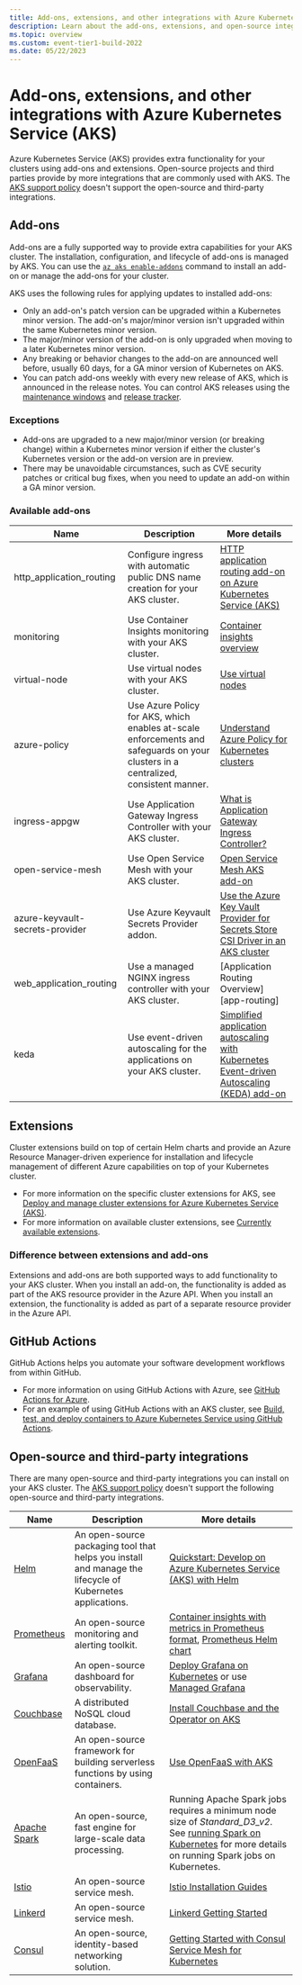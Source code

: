 ```yaml
---
title: Add-ons, extensions, and other integrations with Azure Kubernetes Service (AKS)
description: Learn about the add-ons, extensions, and open-source integrations you can use with Azure Kubernetes Service (AKS).
ms.topic: overview
ms.custom: event-tier1-build-2022
ms.date: 05/22/2023
---
```


# Add-ons, extensions, and other integrations with Azure Kubernetes Service (AKS)

Azure Kubernetes Service (AKS) provides extra functionality for your clusters using add-ons and extensions. Open-source projects and third parties provide by more integrations that are commonly used with AKS. The [AKS support policy][aks-support-policy] doesn't support the open-source and third-party integrations.

## Add-ons

Add-ons are a fully supported way to provide extra capabilities for your AKS cluster. The installation, configuration, and lifecycle of add-ons is managed by AKS. You can use the [`az aks enable-addons`][az-aks-enable-addons] command to install an add-on or manage the add-ons for your cluster.

AKS uses the following rules for applying updates to installed add-ons:

- Only an add-on's patch version can be upgraded within a Kubernetes minor version. The add-on's major/minor version isn't upgraded within the same Kubernetes minor version.
- The major/minor version of the add-on is only upgraded when moving to a later Kubernetes minor version.
- Any breaking or behavior changes to the add-on are announced well before, usually 60 days, for a GA minor version of Kubernetes on AKS.
- You can patch add-ons weekly with every new release of AKS, which is announced in the release notes. You can control AKS releases using the [maintenance windows][maintenance-windows] and [release tracker][release-tracker].

### Exceptions

- Add-ons are upgraded to a new major/minor version (or breaking change) within a Kubernetes minor version if either the cluster's Kubernetes version or the add-on version are in preview.
- There may be unavoidable circumstances, such as CVE security patches or critical bug fixes, when you need to update an add-on within a GA minor version.

### Available add-ons

| Name | Description | More details |
|---|---|---|
| http_application_routing | Configure ingress with automatic public DNS name creation for your AKS cluster. | [HTTP application routing add-on on Azure Kubernetes Service (AKS)][http-app-routing] |
| monitoring | Use Container Insights monitoring with your AKS cluster. | [Container insights overview][container-insights] |
| virtual-node | Use virtual nodes with your AKS cluster. | [Use virtual nodes][virtual-nodes] |
| azure-policy | Use Azure Policy for AKS, which enables at-scale enforcements and safeguards on your clusters in a centralized, consistent manner. | [Understand Azure Policy for Kubernetes clusters][azure-policy-aks] |
| ingress-appgw | Use Application Gateway Ingress Controller with your AKS cluster. | [What is Application Gateway Ingress Controller?][agic] |
| open-service-mesh | Use Open Service Mesh with your AKS cluster. | [Open Service Mesh AKS add-on][osm] |
| azure-keyvault-secrets-provider | Use Azure Keyvault Secrets Provider addon.| [Use the Azure Key Vault Provider for Secrets Store CSI Driver in an AKS cluster][keyvault-secret-provider] |
| web_application_routing | Use a managed NGINX ingress controller with your AKS cluster.| [Application Routing Overview][app-routing] |
| keda | Use event-driven autoscaling for the applications on your AKS cluster. | [Simplified application autoscaling with Kubernetes Event-driven Autoscaling (KEDA) add-on][keda]|

## Extensions

Cluster extensions build on top of certain Helm charts and provide an Azure Resource Manager-driven experience for installation and lifecycle management of different Azure capabilities on top of your Kubernetes cluster.

- For more information on the specific cluster extensions for AKS, see [Deploy and manage cluster extensions for Azure Kubernetes Service (AKS)][cluster-extensions].
- For more information on available cluster extensions, see [Currently available extensions][cluster-extensions-current].

### Difference between extensions and add-ons

Extensions and add-ons are both supported ways to add functionality to your AKS cluster. When you install an add-on, the functionality is added as part of the AKS resource provider in the Azure API. When you install an extension, the functionality is added as part of a separate resource provider in the Azure API.

## GitHub Actions

GitHub Actions helps you automate your software development workflows from within GitHub.

- For more information on using GitHub Actions with Azure, see [GitHub Actions for Azure][github-actions].
- For an example of using GitHub Actions with an AKS cluster, see [Build, test, and deploy containers to Azure Kubernetes Service using GitHub Actions][github-actions-aks].

## Open-source and third-party integrations

There are many open-source and third-party integrations you can install on your AKS cluster. The [AKS support policy][aks-support-policy] doesn't support the following open-source and third-party integrations.

| Name | Description | More details |
|---|---|---|
| [Helm][helm] | An open-source packaging tool that helps you install and manage the lifecycle of Kubernetes applications. | [Quickstart: Develop on Azure Kubernetes Service (AKS) with Helm][helm-qs] |
| [Prometheus][prometheus] | An open-source monitoring and alerting toolkit. | [Container insights with metrics in Prometheus format][prometheus-az-monitor], [Prometheus Helm chart][prometheus-helm-chart] |
| [Grafana][grafana] | An open-source dashboard for observability.  | [Deploy Grafana on Kubernetes][grafana-install] or use [Managed Grafana][managed-grafana]|
| [Couchbase][couchdb] | A distributed NoSQL cloud database. | [Install Couchbase and the Operator on AKS][couchdb-install] |
| [OpenFaaS][open-faas]| An open-source framework for building serverless functions by using containers. | [Use OpenFaaS with AKS][open-faas-aks] |
| [Apache Spark][apache-spark] | An open-source, fast engine for large-scale data processing. | Running Apache Spark jobs requires a minimum node size of *Standard_D3_v2*. See [running Spark on Kubernetes][spark-kubernetes] for more details on running Spark jobs on Kubernetes. |
| [Istio][istio] | An open-source service mesh. | [Istio Installation Guides][istio-install] |
| [Linkerd][linkerd] | An open-source service mesh. | [Linkerd Getting Started][linkerd-install] |
| [Consul][consul] | An open-source, identity-based networking solution. | [Getting Started with Consul Service Mesh for Kubernetes][consul-install] |

<!-- LINKS -->
[http-app-routing]: http-application-routing.md
[container-insights]: ../azure-monitor/containers/container-insights-overview.md
[virtual-nodes]: virtual-nodes.md
[azure-policy-aks]: ../governance/policy/concepts/policy-for-kubernetes.md#install-azure-policy-add-on-for-aks
[agic]: ../application-gateway/ingress-controller-overview.md
[osm]: open-service-mesh-about.md
[keyvault-secret-provider]: csi-secrets-store-driver.md
[cluster-extensions]: cluster-extensions.md?tabs=azure-cli
[cluster-extensions-current]: cluster-extensions.md?tabs=azure-cli#currently-available-extensions
[aks-support-policy]: support-policies.md
[helm]: https://helm.sh
[helm-qs]: quickstart-helm.md
[prometheus]: https://prometheus.io/
[prometheus-helm-chart]: https://github.com/prometheus-community/helm-charts#usage
[prometheus-az-monitor]: monitor-aks.md#integrations
[istio]: https://istio.io/
[istio-install]: https://istio.io/latest/docs/setup/install/
[linkerd]: https://linkerd.io/
[linkerd-install]: https://linkerd.io/getting-started/
[consul]: https://www.consul.io/
[consul-install]: https://learn.hashicorp.com/tutorials/consul/service-mesh-deploy
[grafana]: https://grafana.com/
[grafana-install]: https://grafana.com/docs/grafana/latest/installation/kubernetes/
[couchdb]: https://www.couchbase.com/
[couchdb-install]: https://docs.couchbase.com/operator/2.4/tutorial-aks.html
[open-faas]: https://www.openfaas.com/
[open-faas-aks]: openfaas.md
[apache-spark]: https://spark.apache.org/
[spark-kubernetes]: https://spark.apache.org/docs/latest/running-on-kubernetes.html
[managed-grafana]: ../managed-grafana/overview.md
[keda]: keda-about.md
[web-app-routing]: web-app-routing.md
[maintenance-windows]: planned-maintenance.md
[release-tracker]: release-tracker.md
[github-actions]: /azure/developer/github/github-actions
[github-actions-aks]: kubernetes-action.md
[az-aks-enable-addons]: /cli/azure/aks#az-aks-enable-addons
